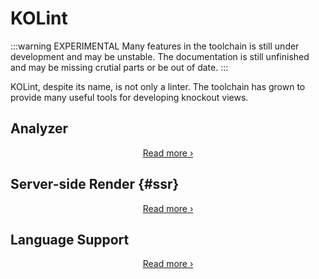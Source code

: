 # KOLint

:::warning EXPERIMENTAL
Many features in the toolchain is still under development and may be unstable.
The documentation is still unfinished and may be missing crutial parts or be out of date.
:::

KOLint, despite its name, is not only a linter. The toolchain has grown to provide many useful tools for developing knockout views.

## Analyzer

<!-- @include: @/parts/packages/analyzer/description.md -->

<div align="center">

[Read more ›](/guide/analyzer/intro)

</div>

<!-- @include: @/parts/features/analyzer/vp-example.md -->

## Server-side Render {#ssr}

<!-- @include: @/parts/packages/ssr/description.md -->

<div align="center">

[Read more ›](/guide/ssr/intro)

</div>

<!-- @include: @/parts/features/ssr/vp-example.md -->

## Language Support

<!-- @include: @/parts/packages/language-support/description.md -->

<div align="center">

[Read more ›](/guide/ssr/intro)

</div>
